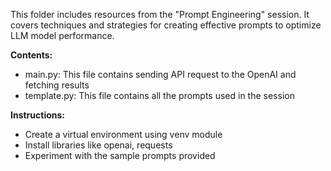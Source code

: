 This folder includes resources from the "Prompt Engineering" session. It covers techniques and strategies for creating effective prompts to optimize LLM model performance.

**Contents:**

- main.py: This file contains sending API request to the OpenAI and fetching results
- template.py: This file contains all the prompts used in the session

**Instructions:**

- Create a virtual environment using venv module
- Install libraries like openai, requests
- Experiment with the sample prompts provided
